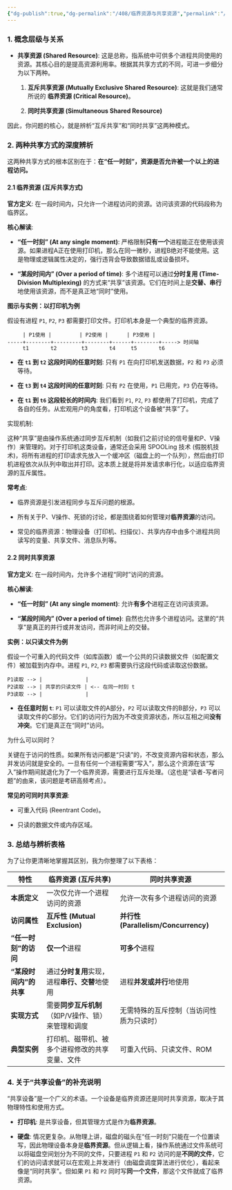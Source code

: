```yaml
---
{"dg-publish":true,"dg-permalink":"/408/临界资源与共享资源","permalink":"/408/临界资源与共享资源/","dgShowBacklinks":true,"dgShowLocalGraph":true,"dgShowInlineTitle":true}
---
```


### 1. 概念层级与关系

- **共享资源 (Shared Resource)**: 这是总称，指系统中可供多个进程共同使用的资源。其核心目的是提高资源利用率。根据其共享方式的不同，可进一步细分为以下两种。
    
    1. **互斥共享资源 (Mutually Exclusive Shared Resource)**: 这就是我们通常所说的 **临界资源 (Critical Resource)**。
        
    2. **同时共享资源 (Simultaneous Shared Resource)**
        

因此，你问题的核心，就是辨析“互斥共享”和“同时共享”这两种模式。

### 2. 两种共享方式的深度辨析

这两种共享方式的根本区别在于：**在“任一时刻”，资源是否允许被一个以上的进程访问。**

#### 2.1 临界资源 (互斥共享方式)

**官方定义**: 在一段时间内，只允许一个进程访问的资源。访问该资源的代码段称为临界区。

**核心解读**:

- **“任一时刻” (At any single moment)**: 严格限制**只有一个**进程能正在使用该资源。如果进程A正在使用打印机，那么在同一微秒，进程B绝对不能使用。这是物理或逻辑属性决定的，强行违背会导致数据错乱或设备损坏。
    
- **“某段时间内” (Over a period of time)**: 多个进程可以通过**分时复用 (Time-Division Multiplexing)** 的方式来“共享”该资源。它们在时间上是**交替、串行**地使用该资源，而不是真正地“同时”使用。
    

**图示与实例：以打印机为例**

假设有进程 `P1`, `P2`, `P3` 都需要打印文件。打印机本身是一个典型的临界资源。

```
     | P1使用 |         | P2使用 |      | P3使用 |
-----+--------+---------+--------+------+--------+-----> 时间轴
     t1       t2        t3       t4     t5       t6
```

- **在 `t1` 到 `t2` 这段时间的任意时刻**: 只有 `P1` 在向打印机发送数据，`P2` 和 `P3` 必须等待。
    
- **在 `t3` 到 `t4` 这段时间的任意时刻**: 只有 `P2` 在使用，`P1` 已用完，`P3` 仍在等待。
    
- **在 `t1` 到 `t6` 这段较长的时间内**: 我们看到 `P1`, `P2`, `P3` 都使用了打印机，完成了各自的任务。从宏观用户的角度看，打印机这个设备被“共享”了。
    

实现机制:

这种“共享”是由操作系统通过同步互斥机制（如我们之前讨论的信号量和P、V操作）来管理的。对于打印机这类设备，通常还会采用 SPOOLing 技术 (假脱机技术)，将所有进程的打印请求先放入一个缓冲区（磁盘上的一个队列），然后由打印机进程依次从队列中取出并打印。这本质上就是将并发请求串行化，以适应临界资源的互斥属性。

**常考点**:

- 临界资源是引发进程同步与互斥问题的根源。
    
- 所有关于P、V操作、死锁的讨论，都是围绕着如何管理对**临界资源**的访问。
    
- 常见的临界资源：物理设备（打印机、扫描仪）、共享内存中由多个进程共同读写的变量、共享文件、消息队列等。
    

#### 2.2 同时共享资源

**官方定义**: 在一段时间内，允许多个进程“同时”访问的资源。

**核心解读**:

- **“任一时刻” (At any single moment)**: 允许**有多个**进程正在访问该资源。
    
- **“某段时间内” (Over a period of time)**: 自然也允许多个进程访问。这里的“共享”是真正的并行或并发访问，而非时间上的交替。
    

**实例：以只读文件为例**

假设一个可重入的代码文件（如库函数）或一个公共的只读数据文件（如配置文件）被加载到内存中。进程 `P1`, `P2`, `P3` 都需要执行这段代码或读取这份数据。

```
P1读取 --> |              |
P2读取 --> | 共享的只读文件 | <-- 在同一时刻 t
P3读取 --> |              |
```

- **在任意时刻 `t`**: `P1` 可以读取文件的A部分，`P2` 可以读取文件的B部分，`P3` 可以读取文件的C部分。它们的访问行为因为不改变资源状态，所以互相之间**没有冲突**。它们是真正在“同时”访问。
    

为什么可以同时？

关键在于访问的性质。如果所有访问都是“只读”的，不改变资源内容和状态，那么并发访问就是安全的。一旦有任何一个进程需要“写入”，那么这个资源在该“写入”操作期间就退化为了一个临界资源，需要进行互斥处理。（这也是“读者-写者问题”的由来，该问题是考研高频考点）。

**常见的可同时共享资源**:

- 可重入代码 (Reentrant Code)。
    
- 只读的数据文件或内存区域。
    

### 3. 总结与辨析表格

为了让你更清晰地掌握其区别，我为你整理了以下表格：

|特性|临界资源 (互斥共享)|同时共享资源|
|---|---|---|
|**本质定义**|一次仅允许一个进程访问的资源|允许一次有多个进程访问的资源|
|**访问属性**|**互斥性 (Mutual Exclusion)**|**并行性 (Parallelism/Concurrency)**|
|**“任一时刻”的访问**|**仅一个**进程|**可多个**进程|
|**“某段时间内”的共享**|通过**分时复用**实现，进程**串行、交替**地使用|进程**并发或并行**地使用|
|**实现方式**|需要**同步互斥机制**（如P/V操作、锁）来管理和调度|无需特殊的互斥控制（当访问性质为只读时）|
|**典型实例**|打印机、磁带机、被多个进程修改的共享变量、文件|可重入代码、只读文件、ROM|

### 4. 关于“共享设备”的补充说明

“共享设备”是一个广义的术语。一个设备是临界资源还是同时共享资源，取决于其物理特性和使用方式。

- **打印机**: 是共享设备，但其管理方式是作为**临界资源**。
    
- **硬盘**: 情况更复杂。从物理上讲，磁盘的磁头在“任一时刻”只能在一个位置读写，因此物理设备本身是**临界资源**。但从逻辑上看，操作系统通过文件系统可以将磁盘空间划分为不同的文件，只要进程 `P1` 和 `P2` 访问的是**不同的文件**，它们的访问请求就可以在宏观上并发进行（由磁盘调度算法进行优化），看起来像是“同时共享”。但如果 `P1` 和 `P2` 同时写**同一个文件**，那这个文件就成了临界资源。
